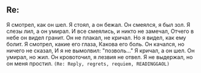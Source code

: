[comment]: <> (@formatter:off)
[@author]: <> "Gargoyle"
[@date]: <> "2004-01-01 00:00"
[@genre]: <> "poetry"

Re:
---

Я смотрел, как он шел.
Я стоял, а он бежал.
Он смеялся, я был зол.
Я слезы лил, а он умирал.
И все смеялись, и никто не замечал,
Отчего в небе он видел гранит.
Он не плакал, не кричал.
Но я видел, как ему болит.
Я смотрел, какие его глаза,
Какова его боль.
Он качался, но ничего не сказал,
И я не вымолвил: "позволь..."
Я кричал, а он шел.
Он умирал, но жил.
Он кровоточил, я лезвия не отвел.
Я не выдержал, но он меня простил.
`(Re: Reply, regrets, requiem, READINGGAOL)`
